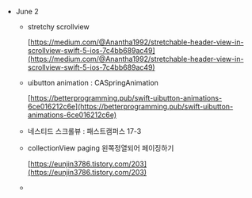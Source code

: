 - June 2
    - stretchy scrollview

        [https://medium.com/@Anantha1992/stretchable-header-view-in-scrollview-swift-5-ios-7c4bb689ac49](https://medium.com/@Anantha1992/stretchable-header-view-in-scrollview-swift-5-ios-7c4bb689ac49)

    - uibutton animation : CASpringAnimation

        [https://betterprogramming.pub/swift-uibutton-animations-6ce016212c6e](https://betterprogramming.pub/swift-uibutton-animations-6ce016212c6e)

    - 네스티드 스크롤뷰 : 패스트캠퍼스 17-3

    - collectionView paging
    왼쪽정열되어 페이징하기

        [https://eunjin3786.tistory.com/203](https://eunjin3786.tistory.com/203)

    -

